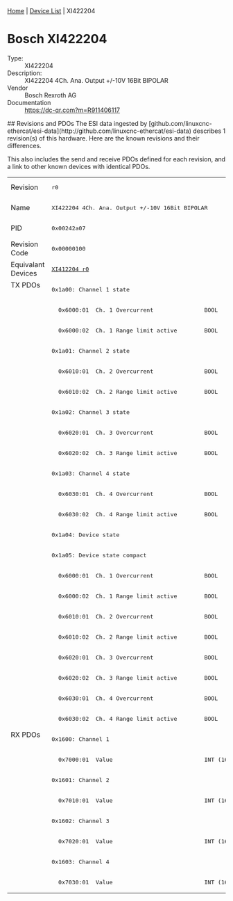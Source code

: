 <div class="nav"><a href="/esi-data">Home</a> | <a href="/esi-data/devices">Device List</a> | XI422204</div>

#  Bosch XI422204

<dl>
  <dt>Type:</dt><dd>XI422204</dd>
  <dt>Description:</dt><dd>XI422204 4Ch. Ana. Output +/-10V 16Bit BIPOLAR</dd>
  <dt>Vendor</dt><dd>Bosch Rexroth AG</dd>
  <dt>Documentation</dt><dd><a href="https://dc-qr.com?m=R911406117">https://dc-qr.com?m=R911406117</a></dd>
</dl>
## Revisions and PDOs
The ESI data ingested by [github.com/linuxcnc-ethercat/esi-data](http://github.com/linuxcnc-ethercat/esi-data) describes 1 revision(s) of this hardware.  Here are the known revisions and their differences.

This also includes the send and receive PDOs defined for each revision, and a link to other known devices with identical PDOs.

<table>
<tr >
<td class="first">Revision</td>
<td ><pre>r0</pre></td>
</tr>
<tr >
<td class="first">Name</td>
<td ><pre>XI422204 4Ch. Ana. Output +/-10V 16Bit BIPOLAR</pre></td>
</tr>
<tr >
<td class="first">PID</td>
<td ><pre>0x00242a07</pre></td>
</tr>
<tr >
<td class="first">Revision Code</td>
<td ><pre>0x00000100</pre></td>
</tr>
<tr >
<td class="first">Equivalant Devices</td>
<td ><pre><a href="XI412204">XI412204 r0</a></pre></td>
</tr>
<tr class="txpdo pdosection">
<td class="first" rowspan=22 valign=top>TX PDOs</td>
<td><pre>0x1a00: Channel 1 state</pre></td>
<td></td>
</tr>
<tr class="txpdo">
<td ><pre>  0x6000:01  Ch. 1 Overcurrent               BOOL</pre></td>
</tr>
<tr class="txpdo">
<td ><pre>  0x6000:02  Ch. 1 Range limit active        BOOL</pre></td>
</tr>
<tr class="txpdo pdosection">
<td ><pre>0x1a01: Channel 2 state</pre></td>
</tr>
<tr class="txpdo">
<td ><pre>  0x6010:01  Ch. 2 Overcurrent               BOOL</pre></td>
</tr>
<tr class="txpdo">
<td ><pre>  0x6010:02  Ch. 2 Range limit active        BOOL</pre></td>
</tr>
<tr class="txpdo pdosection">
<td ><pre>0x1a02: Channel 3 state</pre></td>
</tr>
<tr class="txpdo">
<td ><pre>  0x6020:01  Ch. 3 Overcurrent               BOOL</pre></td>
</tr>
<tr class="txpdo">
<td ><pre>  0x6020:02  Ch. 3 Range limit active        BOOL</pre></td>
</tr>
<tr class="txpdo pdosection">
<td ><pre>0x1a03: Channel 4 state</pre></td>
</tr>
<tr class="txpdo">
<td ><pre>  0x6030:01  Ch. 4 Overcurrent               BOOL</pre></td>
</tr>
<tr class="txpdo">
<td ><pre>  0x6030:02  Ch. 4 Range limit active        BOOL</pre></td>
</tr>
<tr class="txpdo pdosection">
<td ><pre>0x1a04: Device state</pre></td>
</tr>
<tr class="txpdo pdosection">
<td ><pre>0x1a05: Device state compact</pre></td>
</tr>
<tr class="txpdo">
<td ><pre>  0x6000:01  Ch. 1 Overcurrent               BOOL</pre></td>
</tr>
<tr class="txpdo">
<td ><pre>  0x6000:02  Ch. 1 Range limit active        BOOL</pre></td>
</tr>
<tr class="txpdo">
<td ><pre>  0x6010:01  Ch. 2 Overcurrent               BOOL</pre></td>
</tr>
<tr class="txpdo">
<td ><pre>  0x6010:02  Ch. 2 Range limit active        BOOL</pre></td>
</tr>
<tr class="txpdo">
<td ><pre>  0x6020:01  Ch. 3 Overcurrent               BOOL</pre></td>
</tr>
<tr class="txpdo">
<td ><pre>  0x6020:02  Ch. 3 Range limit active        BOOL</pre></td>
</tr>
<tr class="txpdo">
<td ><pre>  0x6030:01  Ch. 4 Overcurrent               BOOL</pre></td>
</tr>
<tr class="txpdo">
<td ><pre>  0x6030:02  Ch. 4 Range limit active        BOOL</pre></td>
</tr>
<tr class="rxpdo pdosection">
<td class="first" rowspan=8 valign=top>RX PDOs</td>
<td><pre>0x1600: Channel 1</pre></td>
<td></td>
</tr>
<tr class="rxpdo">
<td ><pre>  0x7000:01  Value                           INT (16 bits)</pre></td>
</tr>
<tr class="rxpdo pdosection">
<td ><pre>0x1601: Channel 2</pre></td>
</tr>
<tr class="rxpdo">
<td ><pre>  0x7010:01  Value                           INT (16 bits)</pre></td>
</tr>
<tr class="rxpdo pdosection">
<td ><pre>0x1602: Channel 3</pre></td>
</tr>
<tr class="rxpdo">
<td ><pre>  0x7020:01  Value                           INT (16 bits)</pre></td>
</tr>
<tr class="rxpdo pdosection">
<td ><pre>0x1603: Channel 4</pre></td>
</tr>
<tr class="rxpdo">
<td ><pre>  0x7030:01  Value                           INT (16 bits)</pre></td>
</tr>
</table>
